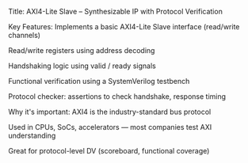 Title: AXI4-Lite Slave – Synthesizable IP with Protocol Verification

Key Features:
Implements a basic AXI4-Lite Slave interface (read/write channels)

Read/write registers using address decoding

Handshaking logic using valid / ready signals

Functional verification using a SystemVerilog testbench

Protocol checker: assertions to check handshake, response timing


Why it's important:
AXI4 is the industry-standard bus protocol

Used in CPUs, SoCs, accelerators — most companies test AXI understanding

Great for protocol-level DV (scoreboard, functional coverage)

